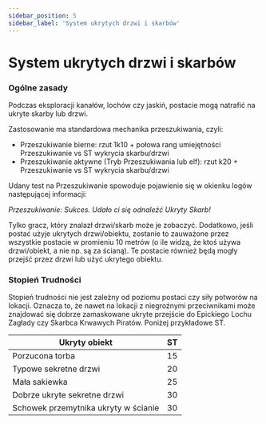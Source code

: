 ```yaml
---
sidebar_position: 5
sidebar_label: 'System ukrytych drzwi i skarbów'
---
```



# System ukrytych drzwi i skarbów

### Ogólne zasady
Podczas eksploracji kanałów, lochów czy jaskiń, postacie mogą natrafić na ukryte skarby lub drzwi.

Zastosowanie ma standardowa mechanika przeszukiwania, czyli:

- Przeszukiwanie bierne: rzut 1k10 + połowa rang umiejętności Przeszukiwanie vs ST wykrycia skarbu/drzwi
- Przeszukiwanie aktywne (Tryb Przeszukiwania lub elf): rzut k20 + Przeszukiwanie vs ST wykrycia skarbu/drzwi

Udany test na Przeszukiwanie spowoduje pojawienie się w okienku logów następującej informacji:

*Przeszukiwanie: Sukces. Udało ci się odnaleźć Ukryty Skarb!*

Tylko gracz, który znalazł drzwi/skarb może je zobaczyć. Dodatkowo, jeśli postać użyje ukrytych drzwi/obiektu, zostanie to zauważone przez wszystkie postacie w promieniu 10 metrów (o ile widzą, że ktoś używa drzwi/obiekt, a nie np. są za ścianą). Te postacie również będą mogły przejść przez drzwi lub użyć ukrytego obiektu.

### Stopień Trudności
Stopień trudności nie jest zależny od poziomu postaci czy siły potworów na lokacji. Oznacza to, że nawet na lokacji z niegroźnymi przeciwnikami może znajdować się dobrze zamaskowane ukryte przejście do Epickiego Lochu Zagłady czy Skarbca Krwawych Piratów. Poniżej przykładowe ST.

| Ukryty obiekt                        | ST |
|--------------------------------------|----|
| Porzucona torba                      | 15 |
| Typowe sekretne drzwi                | 20 |
| Mała sakiewka                        | 25 |
| Dobrze ukryte sekretne drzwi         | 30 |
| Schowek przemytnika ukryty w ścianie | 30 |